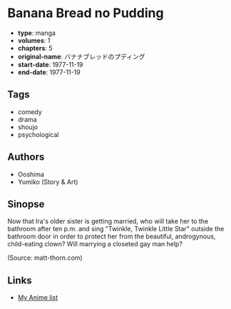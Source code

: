# Banana Bread no Pudding

-   **type**: manga
-   **volumes**: 1
-   **chapters**: 5
-   **original-name**: バナナブレッドのプディング
-   **start-date**: 1977-11-19
-   **end-date**: 1977-11-19

## Tags

-   comedy
-   drama
-   shoujo
-   psychological

## Authors

-   Ooshima
-   Yumiko (Story & Art)

## Sinopse

Now that Ira's older sister is getting married, who will take her to the bathroom after ten p.m. and sing "Twinkle, Twinkle Little Star" outside the bathroom door in order to protect her from the beautiful, androgynous, child-eating clown? Will marrying a closeted gay man help?

(Source: matt-thorn.com)

## Links

-   [My Anime list](https://myanimelist.net/manga/9147/Banana_Bread_no_Pudding)
